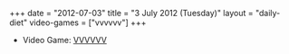 +++
date = "2012-07-03"
title = "3 July 2012 (Tuesday)"
layout = "daily-diet"
video-games = ["vvvvvv"]
+++

<ul>
<li class="entry Video Game">Video Game: <a href="/video-games/vvvvvv">VVVVVV</a></li>
</ul>
